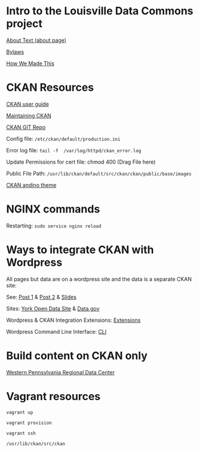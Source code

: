 # Intro to the Louisville Data Commons project 
[About Text (about page)]

[Bylaws]

[How We Made This]

[About Text (about page)]: https://docs.google.com/document/d/1wq73t1mLUfFTjMU8arMe8oFwhct2Ei0teWmndlPB7r0/edit?usp=sharing
[Bylaws]: https://docs.google.com/document/d/12FSVXbFbkdq1ydorAyfewKHysIXSmrpAz4UpmvxJ9XI/edit?usp=sharing
[How We Made This]: https://docs.google.com/document/d/15AnzQm2cPlVUfLqsx55BvhemsvGO8kZXMTLs7JId3Ac/edit?usp=sharing

# CKAN Resources

[CKAN user guide]

[Maintaining CKAN]

[CKAN GIT Repo]

[CKAN GIT Repo]: https://github.com/ckan/ckan.git

[CKAN user guide]: https://docs.ckan.org/en/ckan-2.7.3/user-guide.html

[Maintaining CKAN]: https://docs.ckan.org/en/ckan-2.7.3/maintaining/index.html

[SSL and CKAN]: https://github.com/conwetlab/ckanext-oauth2/wiki/Starting-CKAN-over-HTTPs-using-Nginx

Config file: ``/etc/ckan/default/production.ini``

Error log file: ``tail -f  /var/log/httpd/ckan_error.log``

Update Permissions for cert file: chmod 400 (Drag File  here)

Public File Path:  ``/usr/lib/ckan/default/src/ckan/ckan/public/base/images``

[CKAN andino theme]

[CKAN andino theme]: https://github.com/datosgobar/portal-andino-theme

# NGINX commands

Restarting: ``sudo service nginx reload``

# Ways to integrate CKAN with Wordpress

All pages but data are on a wordpress site and the data is a separate CKAN site:

See: [Post 1] & [Post 2] & [Slides]

Sites: [York Open Data Site] & [Data.gov]

Wordpress & CKAN Integration Extensions: [Extensions]

Wordpress Command Line Interface: [CLI]

[York Open Data Site]: https://www.yorkopendata.org
[Post 1]: https://www.yorkopendata.org/ckan-and-wordpress-integration-blog-by-castlegate-it/
[Post 2]: https://www.castlegateit.co.uk/2015/03/ckan-and-wordpress-integration/
[Slides]: https://metaodi.ch/posts/2016/10/how-we-combined-wordpress-with-ckan/
[Data.gov]: https://www.data.gov
[Extensions]: https://extensions.ckan.org
[CLI]: https://wp-cli.org

# Build content on CKAN only
[Western Pennsylvania Regional Data Center]

[Western Pennsylvania Regional Data Center]: https://www.wprdc.org

# Vagrant resources

``vagrant up``

``vagrant provision``

``vagrant ssh``

``/usr/lib/ckan/src/ckan``



